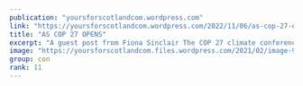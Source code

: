 ```yaml
---
publication: "yoursforscotlandcom.wordpress.com"
link: "https://yoursforscotlandcom.wordpress.com/2022/11/06/as-cop-27-opens/"
title: "AS COP 27 OPENS"
excerpt: "A guest post from Fiona Sinclair The COP 27 climate conference begins today in Sharm-El Sheikh in Egypt. Those countries deemed most vulnerable to the effects of climate change, because they are so…"
image: "https://yoursforscotlandcom.files.wordpress.com/2021/02/image-9.jpeg"
group: con
rank: 11
---
```

